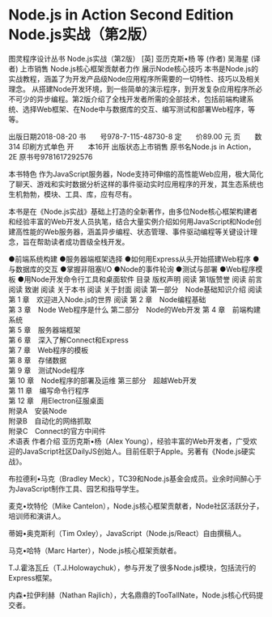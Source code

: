# Node.js in Action Second Edition Node.js实战（第2版）

图灵程序设计丛书
Node.js实战（第2版）
[英] 亚历克斯•杨 等 (作者) 吴海星 (译者)
上市销售
Node.js核心框架贡献者力作
展示Node核心技巧
本书是Node.js的实战教程，涵盖了为开发产品级Node应用程序所需要的一切特性、技巧以及相关理念。 从搭建Node开发环境，到一些简单的演示程序，到开发复杂应用程序所必不可少的异步编程。第2版介绍了全栈开发者所需的全部技术，包括前端构建系统、选择Web框架、在Node中与数据库的交互、编写测试和部署Web程序，等等。


出版日期2018-08-20
书　　号978-7-115-48730-8
定　　价89.00 元
页　　数314
印刷方式单色
开　　本16开
出版状态上市销售
原书名Node.js in Action，2E
原书号9781617292576

本书特色
作为JavaScript服务器，Node支持可伸缩的高性能Web应用，极大简化了聊天、游戏和实时数据分析这样的事件驱动实时应用程序的开发，其生态系统也生机勃勃，模块、工具、库，应有尽有。

本书是在《Node.js实战》基础上打造的全新著作，由多位Node核心框架构建者和经验丰富的Web开发人员执笔，结合大量实例介绍如何用JavaScript和Node创建高性能的Web服务器，涵盖异步编程、状态管理、事件驱动编程等关键设计理念，旨在帮助读者成功晋级全栈开发。

●前端系统构建
●服务器端框架选择
●如何用Express从头开始搭建Web程序
●与数据库的交互
●掌握非阻塞I/O
●Node的事件轮询
●测试与部署
●Web程序模板
●用Node开发命令行工具和桌面软件
目录
版权声明	阅读
第1版赞誉	阅读
前言	阅读
致谢	阅读
关于本书	阅读
关于封面	阅读
第一部分　Node基础知识介绍	阅读
第 1 章　欢迎进入Node.js的世界	阅读
第 2 章　Node编程基础	
第 3 章　Node Web程序是什么	
第二部分　Node的Web开发	
第 4 章　前端构建系统	
第 5 章　服务器端框架	
第 6 章　深入了解Connect和Express	
第 7 章　Web程序的模板	
第 8 章　存储数据	
第 9 章　测试Node程序	
第 10 章　Node程序的部署及运维	
第三部分　超越Web开发	
第 11 章　编写命令行程序	
第 12 章　用Electron征服桌面	
附录A　安装Node	
附录B　自动化的网络抓取	
附录C　Connect的官方中间件	
术语表	
作者介绍
亚历克斯•杨（Alex Young），经验丰富的Web开发者，广受欢迎的JavaScript社区DailyJS创始人。目前任职于Apple。另著有《Node.js硬实战》。

布拉德利•马克（Bradley Meck），TC39和Node.js基金会成员。业余时间醉心于为JavaScript制作工具、园艺和指导学生。

麦克•坎特伦（Mike Cantelon），Node.js核心框架贡献者，Node社区活跃分子，培训师和演讲人。

蒂姆•奥克斯利（Tim Oxley），JavaScript（Node.js/React）自由撰稿人。

马克•哈特（Marc Harter），Node.js核心框架贡献者。

T.J.霍洛瓦丘（T.J.Holowaychuk），参与开发了很多Node.js模块，包括流行的Express框架。

内森•拉伊利赫（Nathan Rajlich），大名鼎鼎的TooTallNate，Node.js核心代码提交者。
